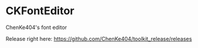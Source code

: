 # CKFontEditor
ChenKe404's font editor

Release right here: https://github.com/ChenKe404/toolkit_release/releases